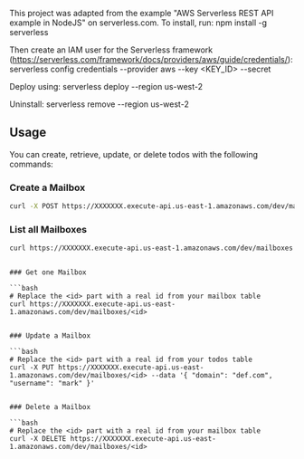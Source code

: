 This project was adapted from the example "AWS Serverless REST API example in NodeJS" on serverless.com. To install, run:
npm install -g serverless

Then create an IAM user for the Serverless framework (https://serverless.com/framework/docs/providers/aws/guide/credentials/):
serverless config credentials --provider aws --key <KEY_ID> --secret <SECRET>

Deploy using:
serverless deploy --region us-west-2

Uninstall:
serverless remove --region us-west-2

## Usage

You can create, retrieve, update, or delete todos with the following commands:

### Create a Mailbox

```bash
curl -X POST https://XXXXXXX.execute-api.us-east-1.amazonaws.com/dev/mailboxes --data '{ "domain": "abc.com", "username": "Jason" }'
```

### List all Mailboxes

```bash
curl https://XXXXXXX.execute-api.us-east-1.amazonaws.com/dev/mailboxes
```
```

### Get one Mailbox

```bash
# Replace the <id> part with a real id from your mailbox table
curl https://XXXXXXX.execute-api.us-east-1.amazonaws.com/dev/mailboxes/<id>
```
```

### Update a Mailbox

```bash
# Replace the <id> part with a real id from your todos table
curl -X PUT https://XXXXXXX.execute-api.us-east-1.amazonaws.com/dev/mailboxes/<id> --data '{ "domain": "def.com", "username": "mark" }'
```
```

### Delete a Mailbox

```bash
# Replace the <id> part with a real id from your mailbox table
curl -X DELETE https://XXXXXXX.execute-api.us-east-1.amazonaws.com/dev/mailboxes/<id>
```
